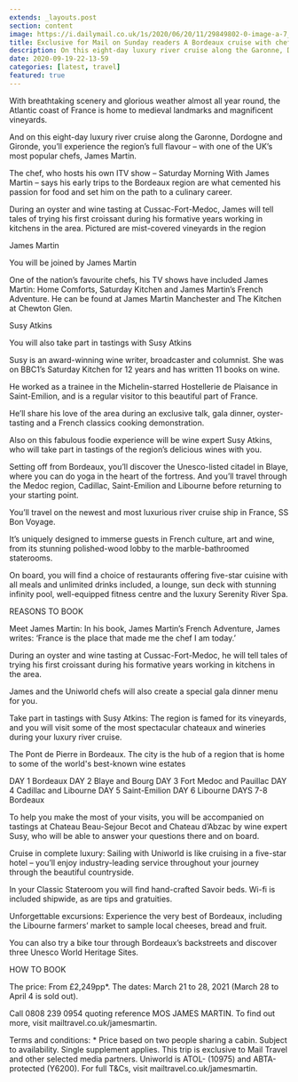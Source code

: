 ```yaml
---
extends: _layouts.post
section: content
image: https://i.dailymail.co.uk/1s/2020/06/20/11/29849802-0-image-a-7_1592650551519.jpg 
title: Exclusive for Mail on Sunday readers A Bordeaux cruise with chef James Martin to discover his roots 
description: On this eight-day luxury river cruise along the Garonne, Dordogne and Gironde, youll experience the regions full flavour - with one of the UKs most popular chefs, James Martin. 
date: 2020-09-19-22-13-59 
categories: [latest, travel] 
featured: true 
--- 
```

With breathtaking scenery and glorious weather almost all year round, the Atlantic coast of France is home to medieval landmarks and magnificent vineyards. 

And on this eight-day luxury river cruise along the Garonne, Dordogne and Gironde, you’ll experience the region’s full flavour – with one of the UK’s most popular chefs, James Martin.

The chef, who hosts his own ITV show – Saturday Morning With James Martin – says his early trips to the Bordeaux region are what cemented his passion for food and set him on the path to a culinary career. 

During an oyster and wine tasting at Cussac-Fort-Medoc, James will tell tales of trying his first croissant during his formative years working in kitchens in the area. Pictured are mist-covered vineyards in the region

James Martin

You will be joined by James Martin

One of the nation’s favourite chefs, his TV shows have included James Martin: Home Comforts, Saturday Kitchen and James Martin’s French Adventure. He can be found at James Martin Manchester and The Kitchen at Chewton Glen.

Susy Atkins

You will also take part in tastings with Susy Atkins

Susy is an award-winning wine writer, broadcaster and columnist. She was on BBC1’s Saturday Kitchen for 12 years and has written 11 books on wine.

He worked as a trainee in the Michelin-starred Hostellerie de Plaisance in Saint-Emilion, and is a regular visitor to this beautiful part of France.

He’ll share his love of the area during an exclusive talk, gala dinner, oyster-tasting and a French classics cooking demonstration. 

Also on this fabulous foodie experience will be wine expert Susy Atkins, who will take part in tastings of the region’s delicious wines with you.

Setting off from Bordeaux, you’ll discover the Unesco-listed citadel in Blaye, where you can do yoga in the heart of the fortress. And you’ll travel through the Medoc region, Cadillac, Saint-Emilion and Libourne before returning to your starting point.

You’ll travel on the newest and most luxurious river cruise ship in France, SS Bon Voyage. 

It’s uniquely designed to immerse guests in French culture, art and wine, from its stunning polished-wood lobby to the marble-bathroomed staterooms. 

On board, you will find a choice of restaurants offering five-star cuisine with all meals and unlimited drinks included, a lounge, sun deck with stunning infinity pool, well-equipped fitness centre and the luxury Serenity River Spa.

REASONS TO BOOK

Meet James Martin: In his book, James Martin’s French Adventure, James writes: ‘France is the place that made me the chef I am today.’ 

During an oyster and wine tasting at Cussac-Fort-Medoc, he will tell tales of trying his first croissant during his formative years working in kitchens in the area. 

James and the Uniworld chefs will also create a special gala dinner menu for you.

Take part in tastings with Susy Atkins: The region is famed for its vineyards, and you will visit some of the most spectacular chateaux and wineries during your luxury river cruise. 

The Pont de Pierre in Bordeaux. The city is the hub of a region that is home to some of the world's best-known wine estates 

DAY 1 Bordeaux DAY 2 Blaye and Bourg DAY 3 Fort Medoc and Pauillac DAY 4 Cadillac and Libourne DAY 5 Saint-Emilion DAY 6 Libourne DAYS 7-8 Bordeaux

To help you make the most of your visits, you will be accompanied on tastings at Chateau Beau-Sejour Becot and Chateau d’Abzac by wine expert Susy, who will be able to answer your questions there and on board.

Cruise in complete luxury: Sailing with Uniworld is like cruising in a five-star hotel – you’ll enjoy industry-leading service throughout your journey through the beautiful countryside. 

In your Classic Stateroom you will find hand-crafted Savoir beds. Wi-fi is included shipwide, as are tips and gratuities.

Unforgettable excursions: Experience the very best of Bordeaux, including the Libourne farmers’ market to sample local cheeses, bread and fruit. 

You can also try a bike tour through Bordeaux’s backstreets and discover three Unesco World Heritage Sites.

HOW TO BOOK

The price: From £2,249pp*. The dates: March 21 to 28, 2021 (March 28 to April 4 is sold out). 

Call 0808 239 0954 quoting reference MOS JAMES MARTIN. To find out more, visit mailtravel.co.uk/jamesmartin.

Terms and conditions: * Price based on two people sharing a cabin. Subject to availability. Single supplement applies. This trip is exclusive to Mail Travel and other selected media partners. Uniworld is ATOL- (10975) and ABTA-protected (Y6200). For full T&Cs, visit mailtravel.co.uk/jamesmartin.

